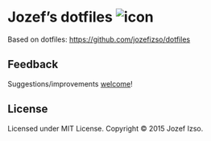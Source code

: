 # Jozef’s dotfiles ![icon](https://img.shields.io/badge/platform-Windows_10-blue.svg)

Based on dotfiles: https://github.com/jozefizso/dotfiles

## Feedback

Suggestions/improvements
[welcome](https://github.com/jozefizso/dotfiles-win/issues)!

## License

Licensed under MIT License. Copyright © 2015 Jozef Izso.
